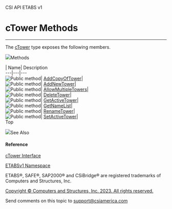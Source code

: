﻿

CSI API ETABS v1

# cTower Methods  
  
---  
  
The [cTower](1bb0c5f8-7995-5710-920d-d085c36229bc.htm) type exposes the
following members.

![](../icons/SectionExpanded.png)Methods

| Name| Description  
---|---|---  
![Public method](../icons/pubmethod.gif)|
[AddCopyOfTower](ae3321e2-f330-4a52-6ca1-a0c98aa717a2.htm)|  
![Public method](../icons/pubmethod.gif)|
[AddNewTower](c8b3d247-106a-8234-5021-cfe3d9e4ce60.htm)|  
![Public method](../icons/pubmethod.gif)|
[AllowMultipleTowers](7e2ebb28-bba5-6fcf-d326-1795f39e8f8c.htm)|  
![Public method](../icons/pubmethod.gif)|
[DeleteTower](bf8e8bbc-5c1a-b60f-7deb-4f0e3c44c103.htm)|  
![Public method](../icons/pubmethod.gif)|
[GetActiveTower](9240fa65-2998-5888-5295-88dcbb0a8db4.htm)|  
![Public method](../icons/pubmethod.gif)|
[GetNameList](d65a6802-594a-79e4-2a4e-27d6b119662a.htm)|  
![Public method](../icons/pubmethod.gif)|
[RenameTower](f09359a9-db2b-41ab-c9f5-4814154e7c10.htm)|  
![Public method](../icons/pubmethod.gif)|
[SetActiveTower](59404401-796c-f28d-0c18-314f935a59b0.htm)|  
Top

![](../icons/SectionExpanded.png)See Also

#### Reference

[cTower Interface](1bb0c5f8-7995-5710-920d-d085c36229bc.htm)

[ETABSv1 Namespace](2780f1b8-2033-5289-2298-1cdb2a7508d9.htm)

ETABS®, SAFE®, SAP2000® and CSiBridge® are registered trademarks of Computers
and Structures, Inc.  

[Copyright © Computers and Structures, Inc. 2023. All rights
reserved.](http://www.csiamerica.com)

Send comments on this topic to
[support@csiamerica.com](mailto:support%40csiamerica.com?Subject=CSI%20API%20ETABS%20v1)

